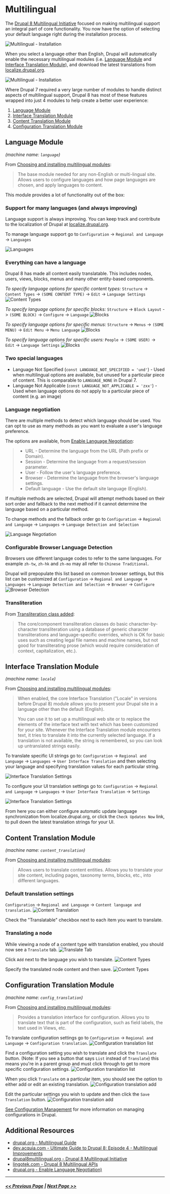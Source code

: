 # Multilingual

The [Drupal 8 Multilingual Initiative](http://www.drupal8multilingual.org/) focused on making multilingual support an integral part of core functionality. You now have the option of selecting
your default language right during the installation process.

![Multilingual - Installation](images/multilingual-install-1.png "Multilingual - Installation")

When you select a language other than English, Drupal will automatically enable the necessary multilingual modules (i.e. [Language Module](#language-module) and [Interface Translation Module](#interface-translation-module)), and download the latest translations from [localize.drupal.org](https://localize.drupal.org/).

![Multilingual - Installation](images/multilingual-install-2.png "Multilingual - Installation")

Where Drupal 7 required a very large number of modules to handle distinct aspects of multilingual support, Drupal 8 has most of these features wrapped into just 4 modules to help create a better user experience:

1. [Language Module](#language-module)
2. [Interface Translation Module](#interface-translation-module)
3. [Content Translation Module](#content-translation-module)
4. [Configuration Translation Module](#configuration-translation-module)

## Language Module
_(machine name: `language`)_

From [Choosing and installing multilingual modules](https://www.drupal.org/docs/8/multilingual/choosing-and-installing-multilingual-modules):

> The base module needed for any non-English or multi-lingual site. Allows users to configure languages and how page languages are chosen, and apply languages to content.

This module provides a lot of functionality out of the box:

### Support for many languages (and always improving)
Language support is always improving. You can keep track and contribute to the localization of Drupal at [localize.drupal.org](https://localize.drupal.org/).

To manage language support go to `Configuration` -> `Regional and Language` -> `Languages`

![Languages](images/multilingual-language-negotiation.png "Languages")

### Everything can have a language
Drupal 8 has made all content easily translatable. This includes nodes, users, views, blocks, menus and many other entity-based components.

*To specify language options for specific content types:*
`Structure` -> `Content Types` -> `(SOME CONTENT TYPE)` -> `Edit` -> `Language Settings`
![Content Types](images/multilingual-content-types.png "Content Types")

*To specify language options for specific blocks:*
`Structure` -> `Block Layout` -> `(SOME BLOCK)` -> `Configure` -> `Language`
![Blocks](images/multilingual-blocks.png "Blocks")

*To specify language options for specific menus:*
`Structure` -> `Menus` -> `(SOME MENU)` -> `Edit Menu` -> `Menu Language`
![Blocks](images/multilingual-menus.png "Blocks")

*To specify language options for specific users:*
`People` -> `(SOME USER)` -> `Edit` -> `Language Settings`
![Blocks](images/multilingual-users.png "Blocks")

### Two special languages
- Language Not Specified (`const LANGUAGE_NOT_SPECIFIED = 'und'`) - Used when multilingual options are available, but unused for a particular piece of content. This is comparable to `LANGUAGE_NONE` in Drupal 7.
- Language Not Applicable (`const LANGUAGE_NOT_APPLICABLE = 'zxx'`) - Used when language options do not apply to a particular piece of content (e.g. an image)

### Language negotiation

There are multiple methods to detect which language should be used. You can opt to use as many methods as you want to evaluate a user's language preference.

The options are available, from [Enable Language Negotiation](https://www.drupal.org/docs/7/multilingual/translating-site-interfaces/enable-language-negotiation):
> - URL - Determine the language from the URL (Path prefix or Domain).
> - Session - Determine the language from a request/session parameter.
> - User - Follow the user's language preference.
> - Browser - Determine the language from the browser's language settings.
> - Default language - Use the default site language (English).

If multiple methods are selected, Drupal will attempt  methods based on their sort order and fallback to the next method if it cannot determine the language based on a particular method.

To change  methods and the fallback order go to
`Configuration` -> `Regional and Language` -> `Languages` -> `Language Detection and Selection`

![Language Negotiation](images/multilingual-language-negotiation.png "Language Negotation")

### Configurable Browser Language Detection

Browsers use different language codes to refer to the same languages. For example `zh-tw`, `zh-hk` and `zh-mo` may all refer to `Chinese Traditional`.

Drupal will prepopulate this list based on common browser settings, but this list can be customized at
`Configuration` -> `Regional and Language` -> `Languages` -> `Language Detection and Selection` -> `Browser` -> `Configure`
![Browser Detection](images/multilingual-browser-detection.png "Browser Detection")

### Transliteration

From [Transliteration class added](https://www.drupal.org/node/1842748):
> The core/component transliteration classes do basic character-by-character transliteration using a database of generic character transliterations and language-specific overrides, which is OK for basic uses such as creating legal file names and machine names, but not good for transliterating prose (which would require consideration of context, capitalization, etc.).

## Interface Translation Module
*(machine name: `locale`)*

From [Choosing and installing multilingual modules](https://www.drupal.org/docs/8/multilingual/choosing-and-installing-multilingual-modules):

> When enabled, the core Interface Translation ("Locale" in versions before Drupal 8) module allows you to present your Drupal site in a language other than the default (English).
>
> You can use it to set up a multilingual web site or to replace the elements of the interface text with text which has been customized for your site. Whenever the Interface Translation module encounters text, it tries to translate it into the currently selected language. If a translation is not available, the string is remembered, so you can look up untranslated strings easily.

To translate specific UI strings go to:
`Configuration` -> `Regional and Language` -> `Languages` -> `User Interface Translation` and then selecting your language and specifying translation values for each particular string.

![Interface Translation Settings](images/multilingual-ui-translation-1.png "TInterface Translation Settings")

To configure your UI translation settings go to:
`Configuration` -> `Regional and Language` -> `Languages` -> `User Interface Translation` -> `Settings`

![Interface Translation Settings](images/multilingual-ui-translation-2.png "TInterface Translation Settings")

From here you can either configure automatic update language synchronization from localize.drupal.org, or click the `Check Updates Now` link, to pull down the latest translation strings for your UI.

## Content Translation Module
*(machine name: `content_translation`)*

From [Choosing and installing multilingual modules](https://www.drupal.org/docs/8/multilingual/choosing-and-installing-multilingual-modules):

> Allows users to translate content entities. Allows you to translate your site content, including pages, taxonomy terms, blocks, etc., into different languages.

### Default translation settings
`Configuration` -> `Regional and Language` -> `Content language and translation`.
![Content Translation](images/multilingual-content-translation-1.png "Content Translation")

Check the "Translatable" checkbox next to each item you want to translate.

### Translating a node

While viewing a node of a content type with translation enabled, you should now see a `Translate` tab.
![Translate Tab](images/multilingual-content-translation-2.png "Translate Tab")

Click `Add` next to the language you wish to translate.
![Content Types](images/multilingual-content-translation-3.png "Content Types")

Specify the translated node content and then save.
![Content Types](images/multilingual-content-translation-4.png "Content Types")

## Configuration Translation Module
*(machine name: `config_translation`)*

From [Choosing and installing multilingual modules](https://www.drupal.org/docs/8/multilingual/choosing-and-installing-multilingual-modules):

> Provides a translation interface for configuration. Allows you to translate text that is part of the configuration, such as field labels, the text used in Views, etc.

To translate configuration settings go to
`Configuration` -> `Regional and Language` -> `Configuration translation`.
![Configuration translation list](images/multilingual-configuration-translation-1.png "Configuration translation list")

Find a configuration setting you wish to translate and click the `Translate` button. (Note: If you see a button that says `List` instead of `Translate`) this means you're in a parent group and must click through to get to more specific configuration settings.
![Configuration translation list](images/multilingual-configuration-translation-2.png "Configuration translation list")

When you click `Translate` on a particular item, you should see the option to either add or edit an existing translation.
![Configuration translation add](images/multilingual-configuration-translation-3.png "Configuration translation add")

Edit the particular settings you wish to update and then click the `Save Translation` button.
![Configuration translation add](images/multilingual-configuration-translation-4.png "Configuration translation add")

[See Configuration Management](2.7-configuration-management.md) for more information on managing configurations in Drupal.

## Additional Resources

- [drupal.org - Multilingual Guide](https://www.drupal.org/docs/8/multilingual/)
- [dev.acquia.com - Ultimate Guide to Drupal 8: Episode 4 - Multilingual Improvements](https://dev.acquia.com/blog/ultimate-guide-drupal-8-episode-4-multilingual-improvements)
- [drupal8multilingual.org - Drupal 8 Multilingual Initiative](http://www.drupal8multilingual.org/)
- [lingotek.com - Drupal 8 Multilingual APIs](https://www.lingotek.com/ebook-drupal-8-multilingual-apis)
- [drupal.org - Enable Language Negotiation) ](https://www.drupal.org/docs/7/multilingual/translating-site-interfaces/enable-language-negotiation)


---

##### [<< Previous Page](2.7-configuration-management.md) | [Next Page >>](2.9-web-services.md)
